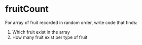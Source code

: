 # fruitCount
For array of fruit recorded in random order, write code that finds:
1) Which fruit exist in the array
2) How many fruit exist per type of fruit 
